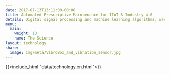 ```yaml
---
date: 2017-07-13T13:11:00-00:00
title: Automated Prescriptive Maintenance for IIoT & Industry 4.0
details: Digital signal processing and machine learning algorithms, wavelets and fuzzy logic, kinematic diagrams, sensors and hardware for automated vibration diagnostics and condition monitoring
menu:
  main:
    weight: 10
    name: The Science
layout: technology
share:
  image: img/meta/VibroBox_and_vibration_sensor.jpg
---
```

{{<include_html "data/technology.en.html">}}
